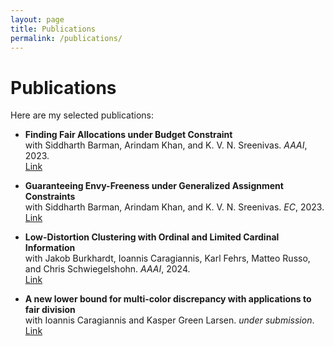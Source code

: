 ```yaml
---
layout: page
title: Publications
permalink: /publications/
---
```


# Publications

Here are my selected publications:

- **Finding Fair Allocations under Budget Constraint**  
  with Siddharth Barman, Arindam Khan, and K. V. N. Sreenivas. *AAAI*, 2023.  
  [Link](https://doi.org/10.48550/arXiv.2208.08168)

- **Guaranteeing Envy-Freeness under Generalized Assignment Constraints**  
  with Siddharth Barman, Arindam Khan, and K. V. N. Sreenivas. *EC*, 2023. 
  [Link](https://doi.org/10.48550/arXiv.2305.01339)

- **Low-Distortion Clustering with Ordinal and Limited Cardinal Information**  
  with 	Jakob Burkhardt, Ioannis Caragiannis, Karl Fehrs, Matteo Russo, and Chris Schwiegelshohn. *AAAI*, 2024.  
  [Link](https://doi.org/10.48550/arXiv.2402.04035)

- **A new lower bound for multi-color discrepancy with applications to fair division**  
  with 		Ioannis Caragiannis and Kasper Green Larsen. *under submission*.  
  [Link](https://doi.org/10.48550/arXiv.2502.10516)

<!-- Add more entries similarly -->
